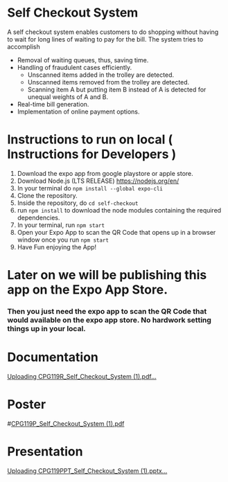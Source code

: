 # Self Checkout System
A self checkout system enables customers to do shopping without having to wait for long lines of waiting to pay for the bill. The system tries to accomplish
- Removal of waiting queues, thus, saving time.
- Handling of fraudulent cases efficiently.
    - Unscanned items added in the trolley are detected.
    - Unscanned items removed from the trolley are detected.
    - Scanning item A but putting item B instead of A is detected for unequal weights of A and B.
- Real-time bill generation.
- Implementation of online payment options.


# Instructions to run on local ( Instructions for Developers )
1. Download the expo app from google playstore or apple store.
2. Download Node.js (LTS RELEASE) https://nodejs.org/en/
3. In your terminal do `npm install --global expo-cli`
4. Clone the repository.
5. Inside the repository, do `cd self-checkout`
6. run `npm install` to download the node modules containing the required dependencies.
7. In your terminal, run `npm start`
8. Open your Expo App to scan the QR Code that opens up in a browser window once you run `npm start`
9. Have Fun enjoying the App!

# Later on we will be publishing this app on the Expo App Store.
### Then you just need the expo app to scan the QR Code that would available on the expo app store. No hardwork setting things up in your local.

# Documentation
[Uploading CPG119R_Self_Checkout_System (1).pdf…]()

# Poster
#[CPG119P_Self_Checkout_System (1).pdf](https://github.com/chaitanyaKaushal/self-checkout-system/files/7738720/CPG119P_Self_Checkout_System.1.pdf)

# Presentation
[Uploading CPG119PPT_Self_Checkout_System (1).pptx…]()
